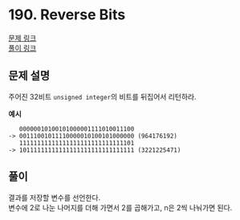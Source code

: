 # 190. Reverse Bits
[문제 링크](https://leetcode.com/problems/reverse-bits/ )  
[풀이 링크](reverse-bits.py )  

## 문제 설명
주어진 32비트 `unsigned integer`의 비트를 뒤집어서 리턴하라.  

**예시**
```
   00000010100101000001111010011100
-> 00111001011110000010100101000000 (964176192)
   11111111111111111111111111111101
-> 10111111111111111111111111111111 (3221225471)
```

## 풀이
결과를 저장할 변수를 선언한다.  
변수에 2로 나눈 나머지를 더해 가면서 2를 곱해가고, n은 2씩 나눠가면 된다.  
